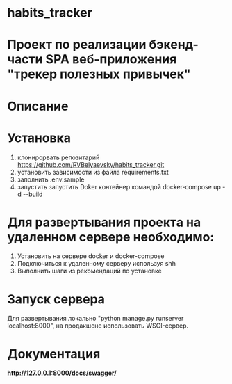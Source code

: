 # habits_tracker
# Проект по реализации бэкенд-части SPA веб-приложения "трекер полезных привычек"
# Описание

# Установка 
1. клонирорвать репозитарий https://github.com/RVBelyaevsky/habits_tracker.git
2. установить зависимости из файла requirements.txt
3. заполнить .env.sample
4. запустить запустить Doker контейнер командой docker-compose up -d --build
# Для развертывания проекта на удаленном сервере необходимо:
1. Установить на сервере docker и docker-compose
2. Подключиться к удаленному серверу используя shh
3. Выполнить шаги из рекомендаций по установке
# Запуск сервера
Для развертывания локально "python manage.py runserver localhost:8000", на продакшене использовать WSGI-сервер.

# Документация
**http://127.0.0.1:8000/docs/swagger/**